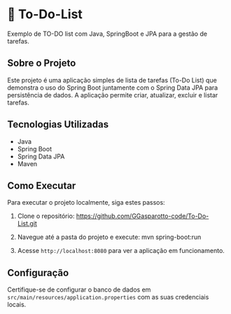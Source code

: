 # 📑 To-Do-List
Exemplo de TO-DO list com Java, SpringBoot e JPA para a gestão de tarefas.

## Sobre o Projeto
Este projeto é uma aplicação simples de lista de tarefas (To-Do List) que demonstra o uso do Spring Boot juntamente com o Spring Data JPA para persistência de dados. A aplicação permite criar, atualizar, excluir e listar tarefas.

## Tecnologias Utilizadas
- Java
- Spring Boot
- Spring Data JPA
- Maven

## Como Executar
Para executar o projeto localmente, siga estes passos:

1. Clone o repositório: https://github.com/GGasparotto-code/To-Do-List.git

2. Navegue até a pasta do projeto e execute: mvn spring-boot:run

3. Acesse `http://localhost:8080` para ver a aplicação em funcionamento.

## Configuração
Certifique-se de configurar o banco de dados em `src/main/resources/application.properties` com as suas credenciais locais.
